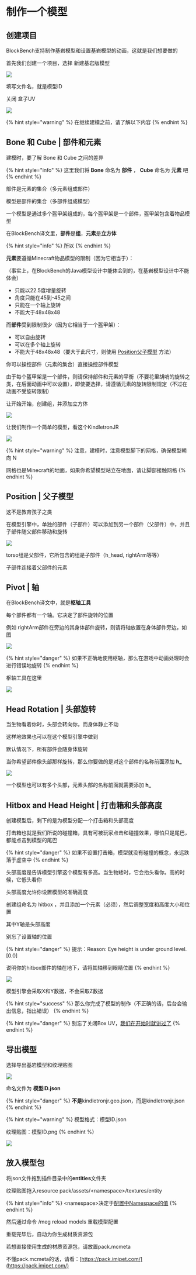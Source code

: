 # 制作一个模型

## 创建项目

BlockBench支持制作基岩模型和设置基岩模型的动画，这就是我们想要做的

首先我们创建一个项目，选择 新建基岩版模型

![](../.gitbook/assets/1%20%281%29.png)

填写文件名，就是模型ID

关闭 盒子UV

![](../.gitbook/assets/2%20%281%29.png)

{% hint style="warning" %}
在继续建模之前，请了解以下内容
{% endhint %}

## Bone 和 Cube \| 部件和元素

建模时，要了解 Bone 和 Cube 之间的差异

{% hint style="info" %}
这里我们将 **Bone** 命名为 **部件** ， **Cube** 命名为 **元素** 吧
{% endhint %}

部件是元素的集合（多元素组成部件）

模型是部件的集合（多部件组成模型）

一个模型是通过多个盔甲架组成的，每个盔甲架是一个部件，盔甲架包含着物品模型

在BlockBench译文里，**部件**是**组**，**元素**是**立方体**

{% hint style="info" %}
所以
{% endhint %}

**元素**要遵循Minecraft物品模型的限制（因为它相当于）：

（事实上，在BlockBench的Java模型设计中能体会到的，在基岩模型设计中不能体会）

* 只能以22.5度增量旋转
* 角度只能在45到-45之间
* 只能在一个轴上旋转
* 不能大于48x48x48

而**部件**受到限制很少（因为它相当于一个盔甲架）：

* 可以自由旋转
* 可以在多个轴上旋转
* 不能大于48x48x48（要大于此尺寸，则使用 [Position父子模型](createmodel.md#position-fu-zi-mo-xing) 方法）

你可以操控部件（元素的集合）直接操控部件模型

由于每个盔甲架是一个部件，则请保持部件和元素的平衡（不要花里胡哨的旋转之类，在后面动画中可以设置），即使要选择，请遵循元素的旋转限制规定（不过在动画不受旋转限制）

让开始开始，创建组，并添加立方体

![](../.gitbook/assets/3%20%281%29.png)

让我们制作一个简单的模型，看这个KindletronJR

![](../.gitbook/assets/4.png)

{% hint style="warning" %}
注意，建模时，注意模型脚下的网格，确保模型朝向 N

网格也是Minecraft的地面，如果你希望模型站立在地面，请让脚部接触网格
{% endhint %}

## Position \| 父子模型

这不是教育孩子之类

在模型引擎中，单独的部件（子部件）可以添加到另一个部件（父部件）中，并且子部件随父部件移动和旋转

![](../.gitbook/assets/5.png)

torso组是父部件，它所包含的组是子部件（h\_head, rightArm等等）

子部件连接着父部件的元素

## Pivot \| 轴

在BlockBench译文中，就是**枢轴工具**

每个部件都有一个轴。它决定了部件旋转的位置

例如 rightArm部件在旁边的其身体部件旋转，则请将轴放置在身体部件旁边，如图

![](../.gitbook/assets/6.png)

{% hint style="danger" %}
如果不正确地使用枢轴，那么在游戏中动画处理时会进行错误地旋转
{% endhint %}

枢轴工具在这里

![](../.gitbook/assets/7%20%281%29.png)

## Head Rotation \| 头部旋转

当生物看着你时，头部会转向你，而身体静止不动

这样地效果也可以在这个模型引擎中做到

默认情况下，所有部件会随身体旋转

当你希望部件像头部那样旋转，那么你要做的是对这个部件的名称前面添加 **h\_**

![](../.gitbook/assets/8.png)

一个模型也可以有多个头部，元素头部的名称前面就需要添加 **h\_**

## Hitbox and Head Height \| 打击箱和头部高度

创建模型后，剩下的是为模型分配一个打击箱和头部高度

打击箱也就是我们所说的碰撞箱，具有可被玩家点击和碰撞效果，哪怕只是尾巴，都能点击到模型的尾巴

{% hint style="danger" %}
如果不设置打击箱，模型就没有碰撞的概念，永远跌落于虚空中
{% endhint %}

头部高度是告诉模型引擎这个模型有多高。当生物矮时，它会抬头看你。高的时候，它低头看你

头部高度允许你设置模型的准确高度

创建组命名为 hitbox ，并且添加一个元素（必须），然后调整宽度和高度大小和位置

其中Y轴是头部高度

别忘了设置轴的位置

{% hint style="danger" %}
提示：Reason: Eye height is under ground level. \[0.0\]

说明你的hitbox部件的轴在地下，请将其轴移到眼睛位置
{% endhint %}

![](../.gitbook/assets/1.png)

模型引擎会采取X和Y数据，不会采取Z数据

{% hint style="success" %}
那么你完成了模型的制作（不正确的话，后台会输出信息，指出错误）
{% endhint %}

{% hint style="danger" %}
别忘了关闭Box UV，[我们在开始时就讲过了](createmodel.md#chuang-jian-xiang-mu)
{% endhint %}

## 导出模型

选择导出基岩模型和纹理贴图

![](../.gitbook/assets/2.png)

命名文件为 **模型ID.json**

{% hint style="danger" %}
**不是**kindletronjr.geo.json，而是kindletronjr.json
{% endhint %}

{% hint style="warning" %}
模型格式：模型ID.json

纹理贴图：模型ID.png
{% endhint %}

![](../.gitbook/assets/3.png)

## 放入模型包

将json文件拖到插件目录中的**entities**文件夹

纹理贴图拖入resource pack/assets/&lt;namespace&gt;/textures/entity

{% hint style="info" %}
&lt;namespace&gt;决定于[配置中Namespace的值](../plugin/config.md)
{% endhint %}

然后通过命令 /meg reload models 重载模型配置

重载完毕后，自动为你生成材质资源包

若想直接使用生成的材质资源包，请放置pack.mcmeta

不懂pack.mcmeta的话，请看：[https://pack.imipet.com/](https://pack.imipet.com/)













